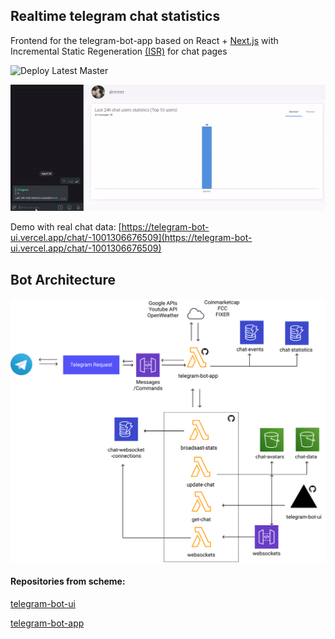 ## Realtime telegram chat statistics 

Frontend for the telegram-bot-app based on React + [Next.js](https://nextjs.org/) with Incremental Static Regeneration [(ISR)](https://nextjs.org/docs/basic-features/data-fetching#incremental-static-regeneration) for chat pages

![Deploy Latest Master](https://github.com/EugeneDraitsev/telegram-bot-ui/workflows/Deploy%20Latest%20Master/badge.svg)

![demo.gif](.github/demo.gif)

Demo with real chat data: [https://telegram-bot-ui.vercel.app/chat/-1001306676509](https://telegram-bot-ui.vercel.app/chat/-1001306676509)

## Bot Architecture
![architecture](.github/architecture.png)

#### Repositories from scheme:

[telegram-bot-ui](https://github.com/EugeneDraitsev/telegram-bot-ui)

[telegram-bot-app](https://github.com/EugeneDraitsev/telegram-bot-app)


